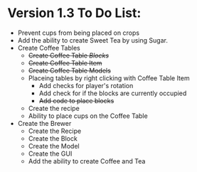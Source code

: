 Version 1.3 To Do List:
=======

- Prevent cups from being placed on crops
- Add the ability to create Sweet Tea by using Sugar.
- Create Coffee Tables
	 - ~~Create Coffee Table *Blocks*~~
	 - ~~Create Coffee Table Item~~
	 - ~~Create Coffee Table Models~~
	 - Placeing tables by right clicking with Coffee Table Item
	 	- Add checks for player's rotation
	 	- Add check for if the blocks are currently occupied
	 	- ~~Add code to place blocks~~
	 - Create the recipe
	 - Ability to place cups on the Coffee Table
- Create the Brewer
	- Create the Recipe
	- Create the Block
	- Create the Model
	- Create the GUI
	- Add the ability to create Coffee and Tea
	 